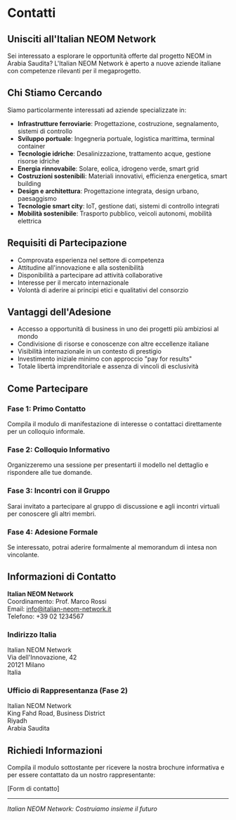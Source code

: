# Contatti

## Unisciti all'Italian NEOM Network

Sei interessato a esplorare le opportunità offerte dal progetto NEOM in Arabia Saudita? L'Italian NEOM Network è aperto a nuove aziende italiane con competenze rilevanti per il megaprogetto.

## Chi Stiamo Cercando

Siamo particolarmente interessati ad aziende specializzate in:

- **Infrastrutture ferroviarie**: Progettazione, costruzione, segnalamento, sistemi di controllo
- **Sviluppo portuale**: Ingegneria portuale, logistica marittima, terminal container
- **Tecnologie idriche**: Desalinizzazione, trattamento acque, gestione risorse idriche
- **Energia rinnovabile**: Solare, eolica, idrogeno verde, smart grid
- **Costruzioni sostenibili**: Materiali innovativi, efficienza energetica, smart building
- **Design e architettura**: Progettazione integrata, design urbano, paesaggismo
- **Tecnologie smart city**: IoT, gestione dati, sistemi di controllo integrati
- **Mobilità sostenibile**: Trasporto pubblico, veicoli autonomi, mobilità elettrica

## Requisiti di Partecipazione

- Comprovata esperienza nel settore di competenza
- Attitudine all'innovazione e alla sostenibilità
- Disponibilità a partecipare ad attività collaborative
- Interesse per il mercato internazionale
- Volontà di aderire ai principi etici e qualitativi del consorzio

## Vantaggi dell'Adesione

- Accesso a opportunità di business in uno dei progetti più ambiziosi al mondo
- Condivisione di risorse e conoscenze con altre eccellenze italiane
- Visibilità internazionale in un contesto di prestigio
- Investimento iniziale minimo con approccio "pay for results"
- Totale libertà imprenditoriale e assenza di vincoli di esclusività

## Come Partecipare

### Fase 1: Primo Contatto
Compila il modulo di manifestazione di interesse o contattaci direttamente per un colloquio informale.

### Fase 2: Colloquio Informativo
Organizzeremo una sessione per presentarti il modello nel dettaglio e rispondere alle tue domande.

### Fase 3: Incontri con il Gruppo
Sarai invitato a partecipare al gruppo di discussione e agli incontri virtuali per conoscere gli altri membri.

### Fase 4: Adesione Formale
Se interessato, potrai aderire formalmente al memorandum di intesa non vincolante.

## Informazioni di Contatto

**Italian NEOM Network**  
Coordinamento: Prof. Marco Rossi  
Email: info@italian-neom-network.it  
Telefono: +39 02 1234567  

### Indirizzo Italia
Italian NEOM Network  
Via dell'Innovazione, 42  
20121 Milano  
Italia

### Ufficio di Rappresentanza (Fase 2)
Italian NEOM Network  
King Fahd Road, Business District  
Riyadh  
Arabia Saudita

## Richiedi Informazioni

Compila il modulo sottostante per ricevere la nostra brochure informativa e per essere contattato da un nostro rappresentante:

[Form di contatto]

---

*Italian NEOM Network: Costruiamo insieme il futuro*